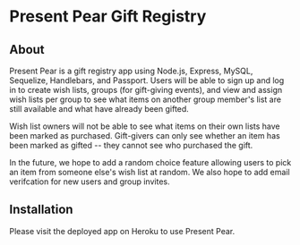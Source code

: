 # Present Pear Gift Registry

## About

Present Pear is a gift registry app using Node.js, Express, MySQL, Sequelize, Handlebars, and Passport. Users will be able to sign up and log in to create wish lists, groups (for gift-giving events), and view and assign wish lists per group to see what items on another group member's list are still available and what have already been gifted. 

Wish list owners will not be able to see what items on their own lists have been marked as purchased. Gift-givers can only see whether an item has been marked as gifted -- they cannot see who purchased the gift.

In the future, we hope to add a random choice feature allowing users to pick an item from someone else's wish list at random. We also hope to add email verifcation for new users and group invites.

## Installation

Please visit the deployed app on Heroku []() to use Present Pear.

